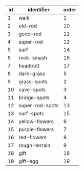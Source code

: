 | id |   identifier    | order |
|----|-----------------|-------|
| 1  | walk            | 1     |
| 2  | old-rod         | 10    |
| 3  | good-rod        | 11    |
| 4  | super-rod       | 12    |
| 5  | surf            | 14    |
| 6  | rock-smash      | 16    |
| 7  | headbutt        | 17    |
| 8  | dark-grass      | 5     |
| 9  | grass-spots     | 2     |
| 10 | cave-spots      | 3     |
| 11 | bridge-spots    | 4     |
| 12 | super-rod-spots | 13    |
| 13 | surf-spots      | 15    |
| 14 | yellow-flowers  | 6     |
| 15 | purple-flowers  | 7     |
| 16 | red-flowers     | 8     |
| 17 | rough-terrain   | 9     |
| 18 | gift            | 18    |
| 19 | gift-egg        | 19    |
